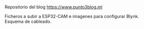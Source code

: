 Repositorio del blog https://www.punto3blog.ml</br>

Ficheros a subir a ESP32-CAM e imagenes para configurar Blynk.</br>
Esquema de cableado.
